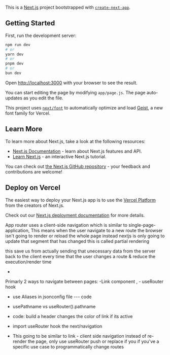 This is a [Next.js](https://nextjs.org) project bootstrapped with
[`create-next-app`](https://github.com/vercel/next.js/tree/canary/packages/create-next-app).

## Getting Started

First, run the development server:

```bash
npm run dev
# or
yarn dev
# or
pnpm dev
# or
bun dev
```

Open [http://localhost:3000](http://localhost:3000) with your browser to see the
result.

You can start editing the page by modifying `app/page.js`. The page auto-updates
as you edit the file.

This project uses
[`next/font`](https://nextjs.org/docs/app/building-your-application/optimizing/fonts)
to automatically optimize and load [Geist](https://vercel.com/font), a new font
family for Vercel.

## Learn More

To learn more about Next.js, take a look at the following resources:

- [Next.js Documentation](https://nextjs.org/docs) - learn about Next.js
  features and API.
- [Learn Next.js](https://nextjs.org/learn) - an interactive Next.js tutorial.

You can check out
[the Next.js GitHub repository](https://github.com/vercel/next.js) - your
feedback and contributions are welcome!

## Deploy on Vercel

The easiest way to deploy your Next.js app is to use the
[Vercel Platform](https://vercel.com/new?utm_medium=default-template&filter=next.js&utm_source=create-next-app&utm_campaign=create-next-app-readme)
from the creators of Next.js.

Check out our
[Next.js deployment documentation](https://nextjs.org/docs/app/building-your-application/deploying)
for more details.

App router uses a client-side navigation which is similar to
single-page-application, This means when the user navigate to a new route the
browser isn't going to render or reload the whole page instead nextjs is only
going to update that segment that has changed this is called partial rendering

this save us from actually sending that unecessary data from the server back to
the client every time that the user changes a route & reduce the
execution/render time

-

Primarly 2 ways to navigate between pages: -Link component , - useRouter hook

- use Aliases in jsonconfig file --- code

- usePathname vs useRouter().pathname

- code: build a header changes the color of link if its active

- import useRouter hook the next/navigation

- This going to be similar to link - client side navigation instead of re-render
  the page, only use useRouter push or replace if you if you've a specific use
  case to programmatically change routes
